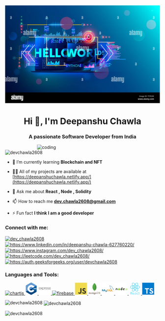  ![logo](https://github.com/Devchawla2608/Devchawla2608/blob/main/GithubBanner.jpg)
 <h1 align="center">Hi 👋, I'm Deepanshu Chawla</h1>
<h3 align="center">A passionate Software Developer from India</h3>

<img align="right" alt ="coding" width="400" src="https://user-images.githubusercontent.com/55389276/140866485-8fb1c876-9a8f-4d6a-98dc-08c4981eaf70.gif">

<p align="left"> <img src="https://komarev.com/ghpvc/?username=devchawla2608&label=Profile%20views&color=0e75b6&style=flat" alt="devchawla2608" /> </p>

- 🌱 I’m currently learning **Blockchain and NFT**

- 👨‍💻 All of my projects are available at [https://deepanshuchawla.netlify.app/](https://deepanshuchawla.netlify.app/)

- 💬 Ask me about **React , Node , Solidity**

- 📫 How to reach me **dev.chawla2608@gmail.com**

- ⚡ Fun fact **I think I am a good developer**

<h3 align="left">Connect with me:</h3>
<p align="left">
<a href="https://twitter.com/dev_chawla2608" target="blank"><img align="center" src="https://raw.githubusercontent.com/rahuldkjain/github-profile-readme-generator/master/src/images/icons/Social/twitter.svg" alt="dev_chawla2608" height="30" width="40" /></a>
<a href="https://linkedin.com/in/https://www.linkedin.com/in/deepanshu-chawla-627760220/" target="blank"><img align="center" src="https://raw.githubusercontent.com/rahuldkjain/github-profile-readme-generator/master/src/images/icons/Social/linked-in-alt.svg" alt="https://www.linkedin.com/in/deepanshu-chawla-627760220/" height="30" width="40" /></a>
<a href="https://instagram.com/https://www.instagram.com/dev_chawla2608/" target="blank"><img align="center" src="https://raw.githubusercontent.com/rahuldkjain/github-profile-readme-generator/master/src/images/icons/Social/instagram.svg" alt="https://www.instagram.com/dev_chawla2608/" height="30" width="40" /></a>
<a href="https://www.leetcode.com/https://leetcode.com/dev_chawla2608/" target="blank"><img align="center" src="https://raw.githubusercontent.com/rahuldkjain/github-profile-readme-generator/master/src/images/icons/Social/leet-code.svg" alt="https://leetcode.com/dev_chawla2608/" height="30" width="40" /></a>
<a href="https://auth.geeksforgeeks.org/user/https://auth.geeksforgeeks.org/user/devchawla2608" target="blank"><img align="center" src="https://raw.githubusercontent.com/rahuldkjain/github-profile-readme-generator/master/src/images/icons/Social/geeks-for-geeks.svg" alt="https://auth.geeksforgeeks.org/user/devchawla2608" height="30" width="40" /></a>
</p>

<h3 align="left">Languages and Tools:</h3>
<p align="left"> <a href="https://www.chartjs.org" target="_blank" rel="noreferrer"> <img src="https://www.chartjs.org/media/logo-title.svg" alt="chartjs" width="40" height="40"/> </a> <a href="https://www.w3schools.com/cpp/" target="_blank" rel="noreferrer"> <img src="https://raw.githubusercontent.com/devicons/devicon/master/icons/cplusplus/cplusplus-original.svg" alt="cplusplus" width="40" height="40"/> </a> <a href="https://expressjs.com" target="_blank" rel="noreferrer"> <img src="https://raw.githubusercontent.com/devicons/devicon/master/icons/express/express-original-wordmark.svg" alt="express" width="40" height="40"/> </a> <a href="https://firebase.google.com/" target="_blank" rel="noreferrer"> <img src="https://www.vectorlogo.zone/logos/firebase/firebase-icon.svg" alt="firebase" width="40" height="40"/> </a> <a href="https://developer.mozilla.org/en-US/docs/Web/JavaScript" target="_blank" rel="noreferrer"> <img src="https://raw.githubusercontent.com/devicons/devicon/master/icons/javascript/javascript-original.svg" alt="javascript" width="40" height="40"/> </a> <a href="https://www.mongodb.com/" target="_blank" rel="noreferrer"> <img src="https://raw.githubusercontent.com/devicons/devicon/master/icons/mongodb/mongodb-original-wordmark.svg" alt="mongodb" width="40" height="40"/> </a> <a href="https://www.mysql.com/" target="_blank" rel="noreferrer"> <img src="https://raw.githubusercontent.com/devicons/devicon/master/icons/mysql/mysql-original-wordmark.svg" alt="mysql" width="40" height="40"/> </a> <a href="https://nodejs.org" target="_blank" rel="noreferrer"> <img src="https://raw.githubusercontent.com/devicons/devicon/master/icons/nodejs/nodejs-original-wordmark.svg" alt="nodejs" width="40" height="40"/> </a> <a href="https://reactjs.org/" target="_blank" rel="noreferrer"> <img src="https://raw.githubusercontent.com/devicons/devicon/master/icons/react/react-original-wordmark.svg" alt="react" width="40" height="40"/> </a> <a href="https://www.typescriptlang.org/" target="_blank" rel="noreferrer"> <img src="https://raw.githubusercontent.com/devicons/devicon/master/icons/typescript/typescript-original.svg" alt="typescript" width="40" height="40"/> </a> </p>

<p><img align="left" src="https://github-readme-stats.vercel.app/api/top-langs?username=devchawla2608&show_icons=true&locale=en&layout=compact" alt="devchawla2608" /></p>

<p>&nbsp;<img align="center" src="https://github-readme-stats.vercel.app/api?username=devchawla2608&show_icons=true&locale=en" alt="devchawla2608" /></p>

<p><img align="center" src="https://github-readme-streak-stats.herokuapp.com/?user=devchawla2608&" alt="devchawla2608" /></p>
